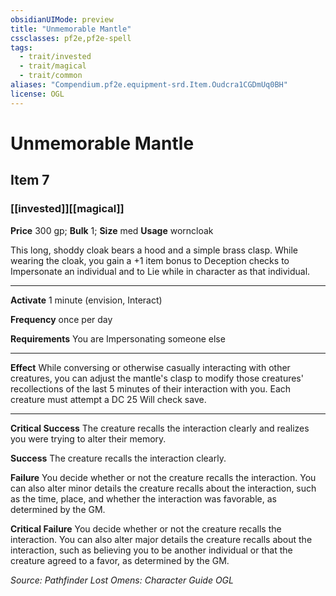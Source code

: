 ```yaml
---
obsidianUIMode: preview
title: "Unmemorable Mantle"
cssclasses: pf2e,pf2e-spell
tags:
  - trait/invested
  - trait/magical
  - trait/common
aliases: "Compendium.pf2e.equipment-srd.Item.Oudcra1CGDmUq0BH"
license: OGL
---
```

# Unmemorable Mantle
## Item 7
### [[invested]][[magical]]


**Price** 300 gp; 
**Bulk** 1; **Size** med
**Usage** worncloak

This long, shoddy cloak bears a hood and a simple brass clasp. While wearing the cloak, you gain a +1 item bonus to Deception checks to Impersonate an individual and to Lie while in character as that individual.

* * *

**Activate** 1 minute (envision, Interact)

**Frequency** once per day

**Requirements** You are Impersonating someone else

* * *

**Effect** While conversing or otherwise casually interacting with other creatures, you can adjust the mantle's clasp to modify those creatures' recollections of the last 5 minutes of their interaction with you. Each creature must attempt a DC 25 Will check save.

* * *

**Critical Success** The creature recalls the interaction clearly and realizes you were trying to alter their memory.

**Success** The creature recalls the interaction clearly.

**Failure** You decide whether or not the creature recalls the interaction. You can also alter minor details the creature recalls about the interaction, such as the time, place, and whether the interaction was favorable, as determined by the GM.

**Critical Failure** You decide whether or not the creature recalls the interaction. You can also alter major details the creature recalls about the interaction, such as believing you to be another individual or that the creature agreed to a favor, as determined by the GM.

*Source: Pathfinder Lost Omens: Character Guide*
*OGL*